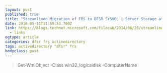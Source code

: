 ```yaml
---
layout: post
published: true
title: "Streamlined Migration of FRS to DFSR SYSVOL | Server Storage at Microsoft"
date: 2016-05-11T11:59:53.760Z
link: https://blogs.technet.microsoft.com/filecab/2014/06/25/streamlined-migration-of-frs-to-dfsr-sysvol/
  - links
ogtype: article
categories: dfsr frs activedirectory
tags: activedirectory "dfsr" frs
bodyclass: post
---
```


> Get-WmiObject -Class win32_logicaldisk -ComputerName
